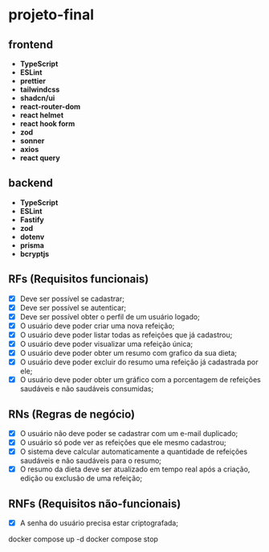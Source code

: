 # projeto-final

## frontend
- **TypeScript**
- **ESLint**
- **prettier**
- **tailwindcss**
- **shadcn/ui**
- **react-router-dom**
- **react helmet**
- **react hook form**
- **zod**
- **sonner**
- **axios**
- **react query**

## backend
- **TypeScript** 
- **ESLint**
- **Fastify**
- **zod**
- **dotenv**
- **prisma**
- **bcryptjs**

## RFs (Requisitos funcionais)
- [x] Deve ser possível se cadastrar;
- [x] Deve ser possível se autenticar;
- [x] Deve ser possível obter o perfil de um usuário logado;
- [x] O usuário deve poder criar uma nova refeição;
- [x] O usuário deve poder listar todas as refeições que já cadastrou;
- [x] O usuário deve poder visualizar uma refeição única;
- [x] O usuário deve poder obter um resumo com grafico da sua dieta;
- [x] O usuário deve poder excluir do resumo uma refeição já cadastrada por ele;
- [x] O usuário deve poder obter um gráfico com a porcentagem de refeições saudáveis e não saudáveis consumidas;

## RNs (Regras de negócio)

- [x] O usuário não deve poder se cadastrar com um e-mail duplicado;
- [x] O usuário só pode ver as refeições que ele mesmo cadastrou;
- [x] O sistema deve calcular automaticamente a quantidade de refeições saudáveis e não saudáveis para o resumo;
- [x] O resumo da dieta deve ser atualizado em tempo real após a criação, edição ou exclusão de uma refeição;

## RNFs (Requisitos não-funcionais)

- [x] A senha do usuário precisa estar criptografada;


docker compose up -d
docker compose stop
